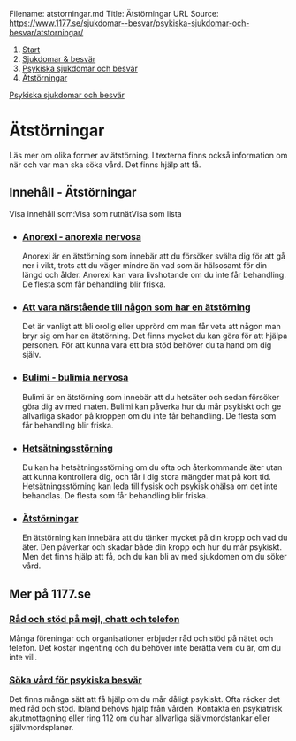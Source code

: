 Filename: atstorningar.md
Title: Ätstörningar
URL Source: https://www.1177.se/sjukdomar--besvar/psykiska-sjukdomar-och-besvar/atstorningar/

1.  [Start](https://www.1177.se/)
2.  [Sjukdomar & besvär](https://www.1177.se/sjukdomar--besvar/)
3.  [Psykiska sjukdomar och besvär](https://www.1177.se/sjukdomar--besvar/psykiska-sjukdomar-och-besvar/)
4.  [Ätstörningar](https://www.1177.se/sjukdomar--besvar/psykiska-sjukdomar-och-besvar/atstorningar/)

[Psykiska sjukdomar och besvär](https://www.1177.se/sjukdomar--besvar/psykiska-sjukdomar-och-besvar/)

Ätstörningar
============

Läs mer om olika former av ätstörning. I texterna finns också information om när och var man ska söka vård. Det finns hjälp att få.

Innehåll - Ätstörningar
-----------------------

Visa innehåll som:Visa som rutnätVisa som lista

*   ### [Anorexi - anorexia nervosa](https://www.1177.se/sjukdomar--besvar/psykiska-sjukdomar-och-besvar/atstorningar/anorexi/)
    
    Anorexi är en ätstörning som innebär att du försöker svälta dig för att gå ner i vikt, trots att du väger mindre än vad som är hälsosamt för din längd och ålder. Anorexi kan vara livshotande om du inte får behandling. De flesta som får behandling blir friska.
    
*   ### [Att vara närstående till någon som har en ätstörning](https://www.1177.se/sjukdomar--besvar/psykiska-sjukdomar-och-besvar/atstorningar/att-vara-narstaende-till-nagon-som-har-en-atstorning/)
    
    Det är vanligt att bli orolig eller upprörd om man får veta att någon man bryr sig om har en ätstörning. Det finns mycket du kan göra för att hjälpa personen. För att kunna vara ett bra stöd behöver du ta hand om dig själv.
    
*   ### [Bulimi - bulimia nervosa](https://www.1177.se/sjukdomar--besvar/psykiska-sjukdomar-och-besvar/atstorningar/bulimi/)
    
    Bulimi är en ätstörning som innebär att du hetsäter och sedan försöker göra dig av med maten. Bulimi kan påverka hur du mår psykiskt och ge allvarliga skador på kroppen om du inte får behandling. De flesta som får behandling blir friska.
    
*   ### [Hetsätningsstörning](https://www.1177.se/sjukdomar--besvar/psykiska-sjukdomar-och-besvar/atstorningar/hetsatningsstorning/)
    
    Du kan ha hetsätningsstörning om du ofta och återkommande äter utan att kunna kontrollera dig, och får i dig stora mängder mat på kort tid. Hetsätningsstörning kan leda till fysisk och psykisk ohälsa om det inte behandlas. De flesta som får behandling blir friska.
    
*   ### [Ätstörningar](https://www.1177.se/sjukdomar--besvar/psykiska-sjukdomar-och-besvar/atstorningar/atstorningar/)
    
    En ätstörning kan innebära att du tänker mycket på din kropp och vad du äter. Den påverkar och skadar både din kropp och hur du mår psykiskt. Men det finns hjälp att få, och du kan bli av med sjukdomen om du söker vård.
    

Mer på 1177.se
--------------

### [Råd och stöd på mejl, chatt och telefon](https://www.1177.se/liv--halsa/psykisk-halsa/att-soka-stod-och-hjalp/rad-och-stod-pa-chatt-och-telefon-vid-psykisk-ohalsa-och-beroende/)

Många föreningar och organisationer erbjuder råd och stöd på nätet och telefon. Det kostar ingenting och du behöver inte berätta vem du är, om du inte vill.

### [Söka vård för psykiska besvär](https://www.1177.se/liv--halsa/psykisk-halsa/att-soka-stod-och-hjalp/soka-psykiatrisk-vard/)

Det finns många sätt att få hjälp om du mår dåligt psykiskt. Ofta räcker det med råd och stöd. Ibland behövs hjälp från vården. Kontakta en psykiatrisk akutmottagning eller ring 112 om du har allvarliga självmordstankar eller självmordsplaner.
